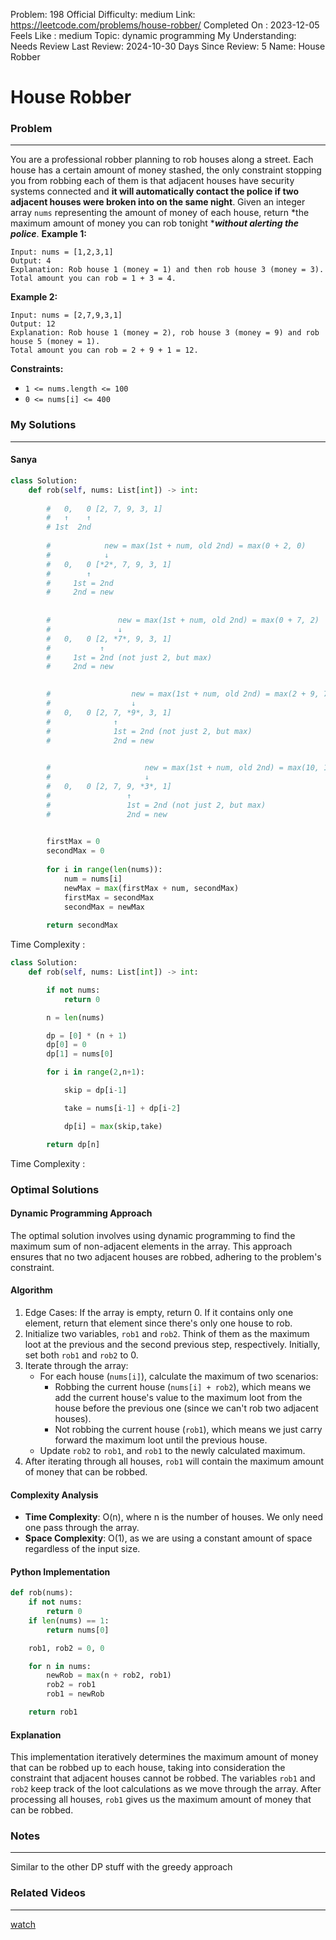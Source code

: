 Problem: 198
Official Difficulty: medium
Link: https://leetcode.com/problems/house-robber/
Completed On : 2023-12-05
Feels Like : medium
Topic: dynamic programming
My Understanding: Needs Review
Last Review: 2024-10-30
Days Since Review: 5
Name: House Robber

# House Robber
### Problem
___
You are a professional robber planning to rob houses along a street. Each 
house has a certain amount of money stashed, the only constraint 
stopping you from robbing each of them is that adjacent houses have 
security systems connected and **it will automatically contact the police if two adjacent houses were broken into on the same night**.
Given an integer array `nums` representing the amount of money of each house, return *the maximum amount of money you can rob tonight ****without alerting the police***.
**Example 1:**
```plain text
Input: nums = [1,2,3,1]
Output: 4
Explanation: Rob house 1 (money = 1) and then rob house 3 (money = 3).
Total amount you can rob = 1 + 3 = 4.
```
**Example 2:**
```plain text
Input: nums = [2,7,9,3,1]
Output: 12
Explanation: Rob house 1 (money = 2), rob house 3 (money = 9) and rob house 5 (money = 1).
Total amount you can rob = 2 + 9 + 1 = 12.
```
**Constraints:**
- `1 <= nums.length <= 100`
- `0 <= nums[i] <= 400`
### My Solutions
___
#### Sanya
```python
class Solution:
    def rob(self, nums: List[int]) -> int:
        
        #   0,   0 [2, 7, 9, 3, 1]
        #   ↑    ↑
        # 1st  2nd
        
        #            new = max(1st + num, old 2nd) = max(0 + 2, 0)
        #            ↓
        #   0,   0 [*2*, 7, 9, 3, 1]
        #        ↑   
        #     1st = 2nd
        #     2nd = new
        
        
        #               new = max(1st + num, old 2nd) = max(0 + 7, 2)
        #               ↓
        #   0,   0 [2, *7*, 9, 3, 1]
        #           ↑   
        #     1st = 2nd (not just 2, but max)  
        #     2nd = new

        
        #                  new = max(1st + num, old 2nd) = max(2 + 9, 7)
        #                  ↓
        #   0,   0 [2, 7, *9*, 3, 1]
        #              ↑   
        #              1st = 2nd (not just 2, but max)  
        #              2nd = new

        
        #                     new = max(1st + num, old 2nd) = max(10, 11)
        #                     ↓
        #   0,   0 [2, 7, 9, *3*, 1]
        #                 ↑   
        #                 1st = 2nd (not just 2, but max)  
        #                 2nd = new 

        
        firstMax = 0
        secondMax = 0
        
        for i in range(len(nums)):
            num = nums[i]
            newMax = max(firstMax + num, secondMax)
            firstMax = secondMax
            secondMax = newMax
            
        return secondMax
```

Time Complexity :
```python
class Solution:
    def rob(self, nums: List[int]) -> int:

        if not nums:
            return 0

        n = len(nums)

        dp = [0] * (n + 1)
        dp[0] = 0
        dp[1] = nums[0]

        for i in range(2,n+1):

            skip = dp[i-1]

            take = nums[i-1] + dp[i-2]

            dp[i] = max(skip,take)

        return dp[n]
```

Time Complexity : 
### Optimal Solutions
#### Dynamic Programming Approach
The optimal solution involves using dynamic programming to find the maximum sum of non-adjacent elements in the array. This approach ensures that no two adjacent houses are robbed, adhering to the problem's constraint.
#### Algorithm
1. Edge Cases: If the array is empty, return 0. If it contains only one element, return that element since there's only one house to rob.
2. Initialize two variables, `rob1` and `rob2`. Think of them as the maximum loot at the previous and the second previous step, respectively. Initially, set both `rob1` and `rob2` to 0.
3. Iterate through the array:
	- For each house (`nums[i]`), calculate the maximum of two scenarios:
		- Robbing the current house (`nums[i] + rob2`), which means we add the current house's value to the maximum loot from the house before the previous one (since we can't rob two adjacent houses).
		- Not robbing the current house (`rob1`), which means we just carry forward the maximum loot until the previous house.
	- Update `rob2` to `rob1`, and `rob1` to the newly calculated maximum.
4. After iterating through all houses, `rob1` will contain the maximum amount of money that can be robbed.
#### Complexity Analysis
- **Time Complexity**: O(n), where n is the number of houses. We only need one pass through the array.
- **Space Complexity**: O(1), as we are using a constant amount of space regardless of the input size.
#### Python Implementation
```python
def rob(nums):
    if not nums:
        return 0
    if len(nums) == 1:
        return nums[0]

    rob1, rob2 = 0, 0

    for n in nums:
        newRob = max(n + rob2, rob1)
        rob2 = rob1
        rob1 = newRob

    return rob1

```
#### Explanation
This implementation iteratively determines the maximum amount of money that can be robbed up to each house, taking into consideration the constraint that adjacent houses cannot be robbed. The variables `rob1` and `rob2` keep track of the loot calculations as we move through the array. After processing all houses, `rob1` gives us the maximum amount of money that can be robbed.
### Notes
___
 Similar to the other DP stuff with the greedy approach 
### Related Videos 
___
[watch](https://www.youtube.com/watch?v=73r3KWiEvyk)